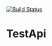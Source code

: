 [![Build Status](https://www.travis-ci.com/phaesoo/testapi.svg?branch=main)](https://www.travis-ci.com/phaesoo/testapi)

# TestApi
